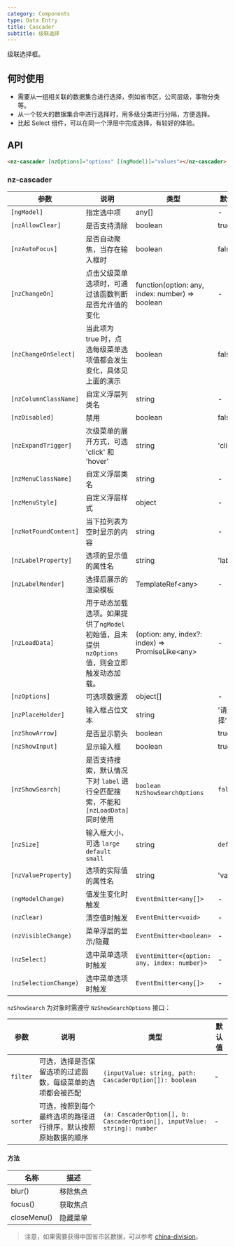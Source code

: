 ```yaml
---
category: Components
type: Data Entry
title: Cascader
subtitle: 级联选择
---
```


级联选择框。

## 何时使用

- 需要从一组相关联的数据集合进行选择，例如省市区，公司层级，事物分类等。
- 从一个较大的数据集合中进行选择时，用多级分类进行分隔，方便选择。
- 比起 Select 组件，可以在同一个浮层中完成选择，有较好的体验。

## API

```html
<nz-cascader [nzOptions]="options" [(ngModel)]="values"></nz-cascader>
```

### nz-cascader

| 参数 | 说明 | 类型 | 默认值 |
| --- | --- | --- | --- |
| `[ngModel]` | 指定选中项 | any[] | - |
| `[nzAllowClear]` | 是否支持清除 | boolean | true |
| `[nzAutoFocus]` | 是否自动聚焦，当存在输入框时 | boolean | false |
| `[nzChangeOn]` | 点击父级菜单选项时，可通过该函数判断是否允许值的变化 | function(option: any, index: number) =&gt; boolean | - |
| `[nzChangeOnSelect]` | 当此项为 true 时，点选每级菜单选项值都会发生变化，具体见上面的演示 | boolean | false |
| `[nzColumnClassName]` | 自定义浮层列类名 | string | - |
| `[nzDisabled]` | 禁用 | boolean | false |
| `[nzExpandTrigger]` | 次级菜单的展开方式，可选 'click' 和 'hover' | string | 'click' |
| `[nzMenuClassName]` | 自定义浮层类名 | string | - |
| `[nzMenuStyle]` | 自定义浮层样式 | object | - |
| `[nzNotFoundContent]` | 当下拉列表为空时显示的内容 | string | - |
| `[nzLabelProperty]` | 选项的显示值的属性名 | string | 'label' |
| `[nzLabelRender]` | 选择后展示的渲染模板 | TemplateRef&lt;any&gt; | - |
| `[nzLoadData]` | 用于动态加载选项。如果提供了`ngModel`初始值，且未提供`nzOptions`值，则会立即触发动态加载。 | (option: any, index?: index) => PromiseLike&lt;any&gt; | - |
| `[nzOptions]` | 可选项数据源 | object[] | - |
| `[nzPlaceHolder]` | 输入框占位文本 | string | '请选择' |
| `[nzShowArrow]` | 是否显示箭头 | boolean | true |
| `[nzShowInput]` | 显示输入框 | boolean | true |
| `[nzShowSearch]` | 是否支持搜索，默认情况下对 `label` 进行全匹配搜索，不能和 `[nzLoadData]` 同时使用 | `boolean` `NzShowSearchOptions` | `false` |
| `[nzSize]` | 输入框大小，可选 `large` `default` `small` | string | `default` |
| `[nzValueProperty]` | 选项的实际值的属性名 | string | 'value' |
| `(ngModelChange)` | 值发生变化时触发 | `EventEmitter<any[]>` | - |
| `(nzClear)` | 清空值时触发 | `EventEmitter<void>` | - |
| `(nzVisibleChange)` | 菜单浮层的显示/隐藏 | `EventEmitter<boolean>` | - |
| `(nzSelect)` | 选中菜单选项时触发 | `EventEmitter<{option: any, index: number}>` | - |
| `(nzSelectionChange)` | 选中菜单选项时触发 | `EventEmitter<any[]>` |- |

`nzShowSearch` 为对象时需遵守 `NzShowSearchOptions` 接口：

| 参数 | 说明 | 类型 | 默认值 |
| --- | --- | --- | --- |
| `filter` | 可选，选择是否保留选项的过滤函数，每级菜单的选项都会被匹配 | `(inputValue: string, path: CascaderOption[]): boolean` | - |
| `sorter` | 可选，按照到每个最终选项的路径进行排序，默认按照原始数据的顺序 | `(a: CascaderOption[], b: CascaderOption[], inputValue: string): number` | - |

#### 方法

| 名称 | 描述 |
| --- | --- |
| blur() | 移除焦点 |
| focus() | 获取焦点 |
| closeMenu() | 隐藏菜单 |


> 注意，如果需要获得中国省市区数据，可以参考 [china-division](https://gist.github.com/afc163/7582f35654fd03d5be7009444345ea17)。
